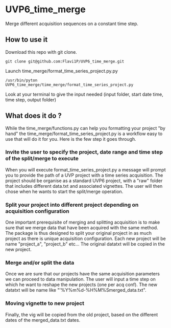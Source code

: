 # UVP6_time_merge
Merge different acquisition sequences on a constant time step.

## How to use it

Download this repo with git clone.
```
git clone git@github.com:Flavi1P/UVP6_time_merge.git
```
Launch time_merge/format_time_series_project.py.py
```
/usr/bin/pyton UVP6_time_merge/time_merge/format_time_series_project.py
```
Look at your terminal to give the input needed (input folder, start date time, time step, output folder)

## What does it do ?

While the time_merge/functions.py can help you formatting your project "by hand" the time_merge/format_time_series_project.py is a workflow easy to use that will do it for you. Here is the few step it goes through.

### Invite the user to specify the project, date range and time step of the split/merge to execute

When you will execute format_time_series_project.py a message will prompt you to provide the path of a UVP project with a time series acquisition. The project should be organise as a standard UVP6 project, with a "raw" folder that includes different data.txt and associated vignettes. 
The user will then chose when he wants to start the split/merge operation.

### Split your project into different project depending on acquisition configuration

One important prerequisite of merging and splitting acquisition is to make sure that we merge data that have been acquired with the same method. The package is thus designed to split your original project in as much project as there is unique acquisition configuration. Each new project will be name "project_a", "project_b" etc... 
The original datatxt will be copied in the new project. 

### Merge and/or split the data

Once we are sure that our projects have the same acquisition parameters we can proceed to data manipulation. The user will input a time step on which he want to reshape the new projects (one per acq conf). The new datatxt will be name like "'%Y%m%d-%H%M%Smerged_data.txt". 

### Moving vignette to new project

Finally, the vig will be copied from the old project, based on the different dates of the merged_data.txt dates.

